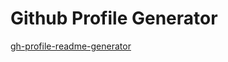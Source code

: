 # Github Profile Generator

[gh-profile-readme-generator](https://rahuldkjain.github.io/gh-profile-readme-generator/)